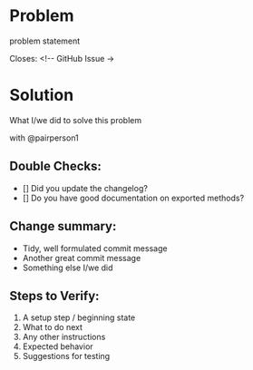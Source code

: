 Problem
=======
problem statement

Closes: <!-- GitHub Issue  ->

Solution
========
What I/we did to solve this problem

with @pairperson1

Double Checks:
---------------
- [] Did you update the changelog?
- [] Do you have good documentation on exported methods?

Change summary:
---------------
* Tidy, well formulated commit message
* Another great commit message
* Something else I/we did

Steps to Verify:
----------------
1. A setup step / beginning state
1. What to do next
1. Any other instructions
1. Expected behavior
1. Suggestions for testing
